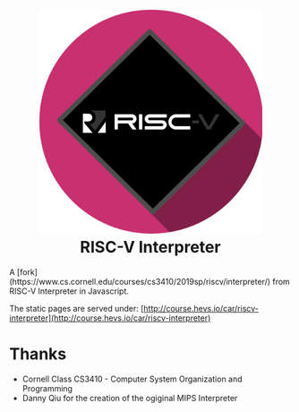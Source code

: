 <h1 align="center">
  <br>
  <img src="img/car-riscv.png" alt="RISC-V Interpreter Logo" width="400">
  <br>
  RISC-V Interpreter
  <br>
</h1>
A [fork](https://www.cs.cornell.edu/courses/cs3410/2019sp/riscv/interpreter/) from RISC-V Interpreter in Javascript.

The static pages are served under: [http://course.hevs.io/car/riscv-interpreter](http://course.hevs.io/car/riscv-interpreter)


# Thanks
* Cornell Class CS3410 - Computer System Organization and Programming
* Danny Qiu for the creation of the ogiginal MIPS Interpreter
